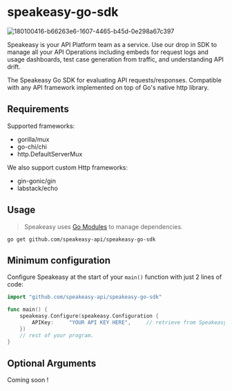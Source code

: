 # speakeasy-go-sdk

![180100416-b66263e6-1607-4465-b45d-0e298a67c397](https://user-images.githubusercontent.com/68016351/181640742-31ab234a-3b39-432e-b899-21037596b360.png)

Speakeasy is your API Platform team as a service. Use our drop in SDK to manage all your API Operations including embeds for request logs and usage dashboards, test case generation from traffic, and understanding API drift.

The Speakeasy Go SDK for evaluating API requests/responses. Compatible with any API framework implemented on top of Go's native http library. 

## Requirements

Supported frameworks: 

* gorilla/mux
* go-chi/chi
* http.DefaultServerMux

We also support custom Http frameworks: 

* gin-gonic/gin
* labstack/echo

## Usage

> Speakeasy uses [Go Modules](https://github.com/golang/go/wiki/Modules) to manage dependencies.

```shell
go get github.com/speakeasy-api/speakeasy-go-sdk
```

## Minimum configuration
Configure Speakeasy at the start of your `main()` function with just 2 lines of code: 

```go
import "github.com/speakeasy-api/speakeasy-go-sdk"

func main() {
	speakeasy.Configure(speakeasy.Configuration {
		APIKey:     "YOUR API KEY HERE",     // retrieve from Speakeasy dev dashboard
	})
	// rest of your program.	
}
```

## Optional Arguments

Coming soon !
```
